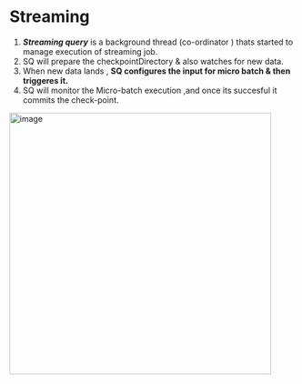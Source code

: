 # Streaming 

1. ***Streaming query*** is a background thread (co-ordinator ) thats started to manage execution of streaming job.
2. SQ will prepare the checkpointDirectory & also watches for new data.
3. When new data lands , **SQ configures the input for micro batch & then triggeres it.**
4. SQ will monitor the Micro-batch execution ,and once its succesful it commits the check-point.
<img width="460" alt="image" src="https://github.com/avin-xt/spark-structured-streaming/assets/40514147/8707a700-de96-42b4-b01a-0c520abeb437">
